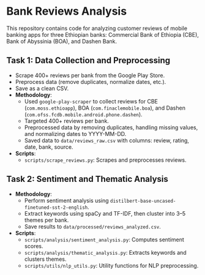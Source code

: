 # Bank Reviews Analysis
This repository contains code for analyzing customer reviews of mobile banking apps for three Ethiopian banks: Commercial Bank of Ethiopia (CBE), Bank of Abyssinia (BOA), and Dashen Bank.

## Task 1: Data Collection and Preprocessing
- Scrape 400+ reviews per bank from the Google Play Store.
- Preprocess data (remove duplicates, normalize dates, etc.).
- Save as a clean CSV.
- **Methodology**:
  - Used `google-play-scraper` to collect reviews for CBE (`com.moss.ethioapp`), BOA (`com.finaclemobile.boa`), and Dashen (`com.ofss.fcdb.mobile.android.phone.dashen`).
  - Targeted 400+ reviews per bank.
  - Preprocessed data by removing duplicates, handling missing values, and normalizing dates to YYYY-MM-DD.
  - Saved data to `data/reviews_raw.csv` with columns: review, rating, date, bank, source.
- **Scripts**:
  - `scripts/scrape_reviews.py`: Scrapes and preprocesses reviews.

## Task 2: Sentiment and Thematic Analysis
- **Methodology**:
  - Perform sentiment analysis using `distilbert-base-uncased-finetuned-sst-2-english`.
  - Extract keywords using spaCy and TF-IDF, then cluster into 3–5 themes per bank.
  - Save results to `data/processed/reviews_analyzed.csv`.
- **Scripts**:
  - `scripts/analysis/sentiment_analysis.py`: Computes sentiment scores.
  - `scripts/analysis/thematic_analysis.py`: Extracts keywords and clusters themes.
  - `scripts/utils/nlp_utils.py`: Utility functions for NLP preprocessing.